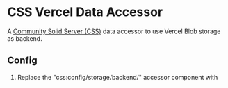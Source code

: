 # CSS Vercel Data Accessor

A [Community Solid Server (CSS)](https://github.com/CommunitySolidServer/CommunitySolidServer/) data accessor to use Vercel Blob storage as backend.

## Config

1. Replace the "css:config/storage/backend/" accessor component with 
